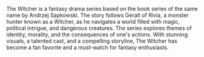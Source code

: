 The Witcher is a fantasy drama series based on the book series of the same name by Andrzej Sapkowski. The story follows Geralt of Rivia, a monster hunter known as a Witcher, as he navigates a world filled with magic, political intrigue, and dangerous creatures. The series explores themes of identity, morality, and the consequences of one's actions. With stunning visuals, a talented cast, and a compelling storyline, The Witcher has become a fan favorite and a must-watch for fantasy enthusiasts.